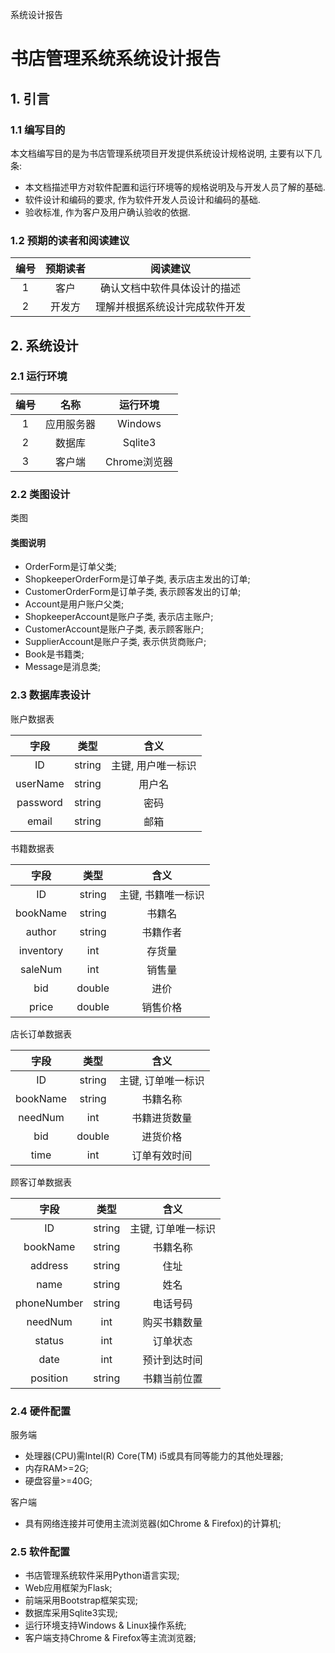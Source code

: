 系统设计报告

# 书店管理系统系统设计报告

## 1. 引言

### 1.1 编写目的

本文档编写目的是为书店管理系统项目开发提供系统设计规格说明, 主要有以下几条:

* 本文档描述甲方对软件配置和运行环境等的规格说明及与开发人员了解的基础.
* 软件设计和编码的要求, 作为软件开发人员设计和编码的基础.
* 验收标准, 作为客户及用户确认验收的依据.

### 1.2 预期的读者和阅读建议

|编号|预期读者|阅读建议|
|:----:|:----:|:----:|
|1|客户|确认文档中软件具体设计的描述|
|2|开发方|理解并根据系统设计完成软件开发|

## 2. 系统设计

### 2.1 运行环境

|编号|名称|运行环境|
|:----:|:----:|:----:|
|1|应用服务器|Windows|
|2|数据库|Sqlite3|
|3|客户端|Chrome浏览器|

### 2.2 类图设计

类图

#### 类图说明

* OrderForm是订单父类;
* ShopkeeperOrderForm是订单子类, 表示店主发出的订单;
* CustomerOrderForm是订单子类, 表示顾客发出的订单;
* Account是用户账户父类;
* ShopkeeperAccount是账户子类, 表示店主账户;
* CustomerAccount是账户子类, 表示顾客账户;
* SupplierAccount是账户子类, 表示供货商账户;
* Book是书籍类;
* Message是消息类;

### 2.3 数据库表设计

账户数据表

|字段|类型|含义|
|:----:|:----:|:----:|
|ID|string|主键, 用户唯一标识|
|userName|string|用户名|
|password|string|密码|
|email|string|邮箱|

书籍数据表

|字段|类型|含义|
|:----:|:----:|:----:|
|ID|string|主键, 书籍唯一标识|
|bookName|string|书籍名|
|author|string|书籍作者|
|inventory|int|存货量|
|saleNum|int|销售量|
|bid|double|进价|
|price|double|销售价格|

店长订单数据表

|字段|类型|含义|
|:----:|:----:|:----:|
|ID|string|主键, 订单唯一标识|
|bookName|string|书籍名称|
|needNum|int|书籍进货数量|
|bid|double|进货价格|
|time|int|订单有效时间|

顾客订单数据表

|字段|类型|含义|
|:----:|:----:|:----:|
|ID|string|主键, 订单唯一标识|
|bookName|string|书籍名称|
|address|string|住址|
|name|string|姓名|
|phoneNumber|string|电话号码|
|needNum|int|购买书籍数量|
|status|int|订单状态|
|date|int|预计到达时间|
|position|string|书籍当前位置|

### 2.4 硬件配置

服务端

* 处理器(CPU)需Intel(R) Core(TM) i5或具有同等能力的其他处理器;
* 内存RAM>=2G;
* 硬盘容量>=40G;

客户端

* 具有网络连接并可使用主流浏览器(如Chrome & Firefox)的计算机;

### 2.5 软件配置

* 书店管理系统软件采用Python语言实现;
* Web应用框架为Flask;
* 前端采用Bootstrap框架实现;
* 数据库采用Sqlite3实现;
* 运行环境支持Windows & Linux操作系统;
* 客户端支持Chrome & Firefox等主流浏览器;